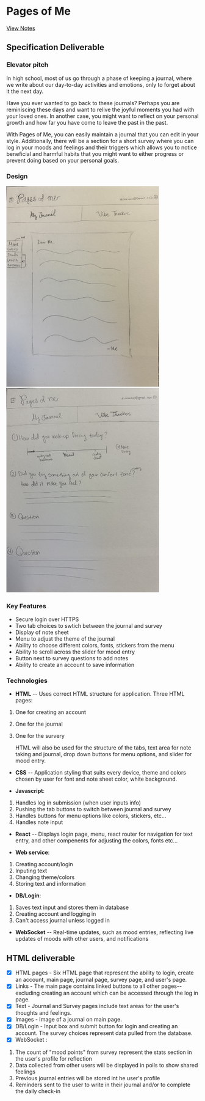 # Pages of Me

[View Notes](notes.md)

## Specification Deliverable

### Elevator pitch

In high school, most of us go through a phase of keeping a journal, where we write about our day-to-day activities and emotions, only to forget about it the next day.

Have you ever wanted to go back to these journals? Perhaps you are reminiscing these days and want to relive the joyful moments you had with your loved ones. In another case, you might want to reflect on your personal growth and how far you have come to leave the past in the past. 

With Pages of Me, you can easily maintain a journal that you can edit in your style. Additionally, there will be a section for a short survey where you can log in your moods and feelings and their triggers which allows you to notice beneficial and harmful habits that you might want to either progress or prevent doing based on your personal goals.

### Design
<!-- ![Picture of the "my journal" section in website](./images/startup_website_layout_image1.jpg) -->
<img src="./images/startup_website_layout_image1.jpg" alt="Picture of the 'my journal' section in website" width="400"> 
<img src="./images/startup_website_layout_image2.jpg" alt="Picture of the 'my journal' section in website" width="400"> 

### Key Features

* Secure login over HTTPS
* Two tab choices to swtich between the journal and survey
* Display of note sheet
* Menu to adjust the theme of the journal
* Ability to choose different colors, fonts, stickers from the menu
* Ability to scroll across the slider for mood entry
* Button next to survey questions to add notes
* Ability to create an account to save information

### Technologies

* **HTML** -- Uses correct HTML structure for application. Three HTML pages:
1. One for creating an account
2. One for the journal
3. One for the survery

    HTML will also be used for the structure of the tabs, text area for note taking and journal, drop down buttons for menu options, and slider for mood entry.

* **CSS** -- Application styling that suits every device, theme and colors chosen by user for font and note sheet color, white background. 

* **Javascript**: 
1. Handles log in submission (when user inputs info)
2. Pushing the tab buttons to switch between journal and survey
3. Handles buttons for menu options like colors, stickers, etc...
4. Handles note input

* **React** -- Displays login page, menu, react router for navigation for text entry, and other compenents for adjusting the colors, fonts etc...

* **Web service**:
1. Creating account/login
2. Inputing text
3. Changing theme/colors
4. Storing text and information

* **DB/Login**:
1. Saves text input and stores them in database
2. Creating account and logging in
3. Can't access journal unless logged in

* **WebSocket** -- Real-time updates, such as mood entries, reflecting live updates of moods with other users, and notifications

## HTML deliverable

- [x] HTML pages - Six HTML page that represent the ability to login, create an account, main page, journal page, survey page, and user's page.
- [x] Links - The main page contains linked buttons to all other pages--excluding creating an account which can be accessed through the log in page. 
- [x] Text - Journal and Survey pages include text areas for the user's thoughts and feelings.
- [x] Images - Image of a journal on main page.
- [x] DB/Login - Input box and submit button for login and creating an account. The survey choices represent data pulled from the database.
- [x] WebSocket :
1. The count of "mood points" from survey represent the stats section in the user's profile for reflection
2. Data collected from other users will be displayed in polls to show shared feelings 
3. Previous journal entries will be stored int he user's profile
4. Reminders sent to the user to write in their journal and/or to complete the daily check-in